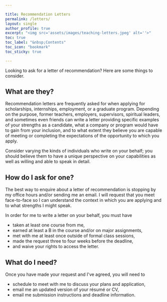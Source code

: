 ```yaml
---

title: Recommendation Letters
permalink: /letters/
layout: single
author_profile: true
excerpt: "<img src='assets/images/teaching-letters.jpeg' alt=''>"
toc: true
toc_label: "&nbsp;Contents"
toc_icon: "bookmark"
toc_sticky: true

---
```


Looking to ask for a letter of recommendation? Here are some things to consider.

## What are they?

Recommendation letters are frequently asked for when applying for scholarships, internships, employment, or a graduate program. Depending on the purpose, former teachers, employers, supervisors, spiritual leaders, and sometimes even friends can write a letter providing specific examples of your strengths as a candidate, what a company or program would have to gain from your inclusion, and to what extent they believe you are capable of meeting or completing the expectations of the opportunity to which you apply. 

Consider varying the kinds of individuals who write on your behalf; you should believe them to have a unique perspective on your capabilities as well as willing and able to speak in detail.

## How do I ask for one?

The best way to enquire about a letter of recommendation is stopping by my office hours and/or sending me an email. I will request that you meet face-to-face so I can understand the context in which you are applying and to what strengths I might speak. 

In order for me to write a letter on your behalf, you must have
* taken at least one course from me,
* earned at least a B in the course and/or on major assignments,
* met with me at least once outside of formal class sessions,
* made the request three to four weeks before the deadline,
* and waive your rights to access the letter.

## What do I need?

Once you have made your request and I've agreed, you will need to
* schedule to meet with me to discuss your plans and application,
* email me an updated version of your résumé or CV,
* email me submission instructions and deadline information.
